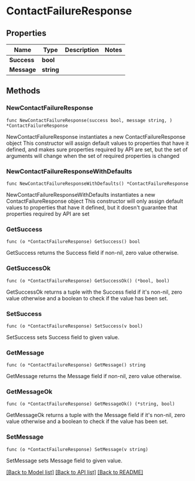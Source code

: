# ContactFailureResponse

## Properties

Name | Type | Description | Notes
------------ | ------------- | ------------- | -------------
**Success** | **bool** |  | 
**Message** | **string** |  | 

## Methods

### NewContactFailureResponse

`func NewContactFailureResponse(success bool, message string, ) *ContactFailureResponse`

NewContactFailureResponse instantiates a new ContactFailureResponse object
This constructor will assign default values to properties that have it defined,
and makes sure properties required by API are set, but the set of arguments
will change when the set of required properties is changed

### NewContactFailureResponseWithDefaults

`func NewContactFailureResponseWithDefaults() *ContactFailureResponse`

NewContactFailureResponseWithDefaults instantiates a new ContactFailureResponse object
This constructor will only assign default values to properties that have it defined,
but it doesn't guarantee that properties required by API are set

### GetSuccess

`func (o *ContactFailureResponse) GetSuccess() bool`

GetSuccess returns the Success field if non-nil, zero value otherwise.

### GetSuccessOk

`func (o *ContactFailureResponse) GetSuccessOk() (*bool, bool)`

GetSuccessOk returns a tuple with the Success field if it's non-nil, zero value otherwise
and a boolean to check if the value has been set.

### SetSuccess

`func (o *ContactFailureResponse) SetSuccess(v bool)`

SetSuccess sets Success field to given value.


### GetMessage

`func (o *ContactFailureResponse) GetMessage() string`

GetMessage returns the Message field if non-nil, zero value otherwise.

### GetMessageOk

`func (o *ContactFailureResponse) GetMessageOk() (*string, bool)`

GetMessageOk returns a tuple with the Message field if it's non-nil, zero value otherwise
and a boolean to check if the value has been set.

### SetMessage

`func (o *ContactFailureResponse) SetMessage(v string)`

SetMessage sets Message field to given value.



[[Back to Model list]](../README.md#documentation-for-models) [[Back to API list]](../README.md#documentation-for-api-endpoints) [[Back to README]](../README.md)


